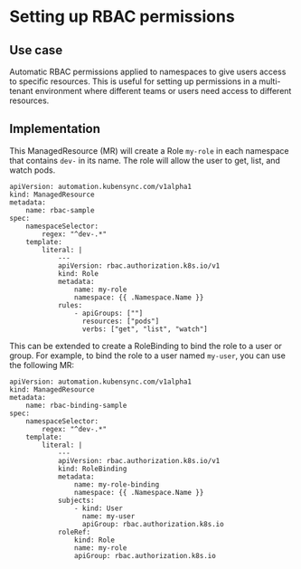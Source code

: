 # Setting up RBAC permissions

## Use case

Automatic RBAC permissions applied to namespaces to give users access to specific resources. This is useful for setting up permissions in a multi-tenant environment where different teams or users need access to different resources.

## Implementation

This ManagedResource (MR) will create a Role `my-role` in each namespace that contains `dev-` in its name. The role will allow the user to get, list, and watch pods.

``` { .yaml }
apiVersion: automation.kubensync.com/v1alpha1
kind: ManagedResource
metadata:
    name: rbac-sample
spec:
    namespaceSelector:
        regex: "^dev-.*"
    template:
        literal: |
            ---
            apiVersion: rbac.authorization.k8s.io/v1
            kind: Role
            metadata:
                name: my-role
                namespace: {{ .Namespace.Name }}
            rules:
                - apiGroups: [""]
                  resources: ["pods"]
                  verbs: ["get", "list", "watch"]
```

This can be extended to create a RoleBinding to bind the role to a user or group. For example, to bind the role to a user named `my-user`, you can use the following MR:

``` { .yaml }
apiVersion: automation.kubensync.com/v1alpha1
kind: ManagedResource
metadata:
    name: rbac-binding-sample
spec:
    namespaceSelector:
        regex: "^dev-.*"
    template:
        literal: |
            ---
            apiVersion: rbac.authorization.k8s.io/v1
            kind: RoleBinding
            metadata:
                name: my-role-binding
                namespace: {{ .Namespace.Name }}
            subjects:
                - kind: User
                  name: my-user
                  apiGroup: rbac.authorization.k8s.io
            roleRef:
                kind: Role
                name: my-role
                apiGroup: rbac.authorization.k8s.io
```
